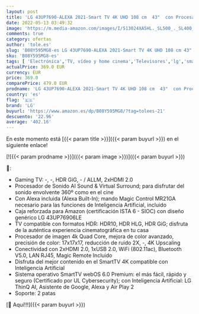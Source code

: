 ```yaml
---
layout: post
title: 'LG 43UP7690-ALEXA 2021-Smart TV 4K UHD 108 cm  43"  con Procesador Quad Core  HDR10 Pro  HLG  Sonido Virtual Surround  HDMI 2.0  USB 2.0  Bluetooth 5.0  WiFi'
date: 2022-05-13 03:49:32
image: 'https://m.media-amazon.com/images/I/513024XA5HL._SL500_._SL400_.jpg'
comments: true
category: ofertas
author: 'tole.es'
slug: 'B08Y595MG8-es LG 43UP7690-ALEXA 2021-Smart TV 4K UHD 108 cm 43" con...'
sku: 'B08Y595MG8-es'
tags: [ 'Electrónica','TV, vídeo y home cinema','Televisores','lg','smart','tv','🇪🇸', ]
actualPrice: 369.0 EUR
currency: EUR
price: 369.0
comparePrice: 479.0 EUR
prodname: 'LG 43UP7690-ALEXA 2021-Smart TV 4K UHD 108 cm  43"  con Procesador Quad Core  HDR10 Pro  HLG  Sonido Virtual Surround  HDMI 2.0  USB 2.0  Bluetooth 5.0  WiFi'
country: 'es'
flag: '🇪🇸'
brand: 'LG'
buyurl: 'https://www.amazon.es/dp/B08Y595MG8/?tag=tolees-21'
descuento: '22.96'
average: '402.16'
---
```


En este momento está [{{< param title >}}]({{< param buyurl >}}) en el siguiente enlace!

[![{{< param prodname >}}]({{< param image >}})]({{< param buyurl >}})

🔎:

- Gaming TV: -, -, HDR GiG, - / ALLM, 2xHDMI 2.0
- Procesador de Sonido AI Sound & Virtual Surround; para disfrutar del sonido envolvente 360º como en el cine
- Con Alexa incluida (Alexa Built-In); mando Magic Control MR21GA necesario para las funciones de Inteligencia Artificial, incluido
- Caja reforzada para Amazon (certificación ISTA 6 - SIOC) con diseño genérico LG 43UP76906LE
- TV compatible con formatos HDR: HDR10, HDR HLG, HDR GiG; disfruta de la auténtica experiencia cinematográfica en tu casa
- Procesador de imagen 4k Quad Core, mejora de color avanzado, precisión de color: 17x17x17, reducción de ruido 2X, -, 4K Upscaling
- Conectividad con 2xHDMI 2.0, 1xUSB 2.0, WiFi (802.11ac), Bluetooth V5.0, LAN RJ45, Magic Remote Incluido
- Disfruta del mejor contenido en el SmartTV 4K compatible con Inteligencia Artificial
- Sistema operativo SmartTV webOS 6.0 Premium: el más fácil, rápido y seguro (Certificado por UL Cybersecurity); con Inteligencia Artificial: LG ThinQ AI, Asistente de Google, Alexa y Air Play 2
- Soporte: 2 patas

[🛒 Aquí!!!]({{< param buyurl >}})
